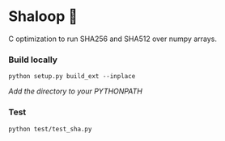# Shaloop 🚣‍

C optimization to run SHA256 and SHA512 over numpy arrays.

### Build locally
```
python setup.py build_ext --inplace
```
_Add the directory to your PYTHONPATH_

### Test
```
python test/test_sha.py
```